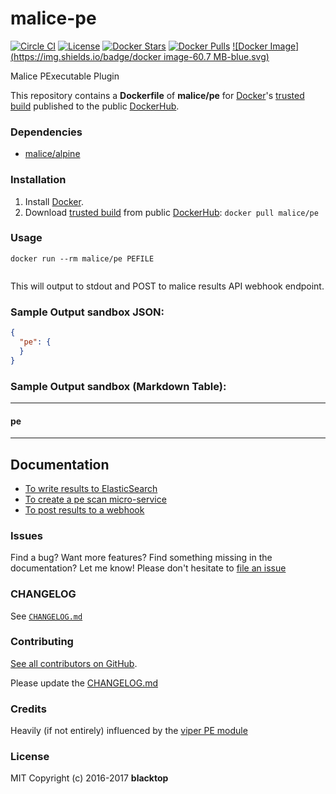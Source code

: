 malice-pe
=========

[![Circle CI](https://circleci.com/gh/maliceio/malice-pe.png?style=shield)](https://circleci.com/gh/maliceio/malice-pe) [![License](http://img.shields.io/:license-mit-blue.svg)](http://doge.mit-license.org) [![Docker Stars](https://img.shields.io/docker/stars/malice/pe.svg)](https://hub.docker.com/r/malice/pe/) [![Docker Pulls](https://img.shields.io/docker/pulls/malice/pe.svg)](https://hub.docker.com/r/malice/pe/) [![Docker Image](https://img.shields.io/badge/docker image-60.7 MB-blue.svg)](https://hub.docker.com/r/malice/pe/)

Malice PExecutable Plugin

This repository contains a **Dockerfile** of **malice/pe** for [Docker](https://www.docker.io/)'s [trusted build](https://index.docker.io/u/malice/pe/) published to the public [DockerHub](https://index.docker.io/).

### Dependencies

-	[malice/alpine](https://hub.docker.com/r/malice/alpine/)

### Installation

1.	Install [Docker](https://www.docker.io/).
2.	Download [trusted build](https://hub.docker.com/r/malice/pe/) from public [DockerHub](https://hub.docker.com): `docker pull malice/pe`

### Usage

```
docker run --rm malice/pe PEFILE
```

```bash

```

This will output to stdout and POST to malice results API webhook endpoint.

### Sample Output **sandbox** JSON:

```json
{
  "pe": {
  }
}
```

### Sample Output **sandbox** (Markdown Table):

---

#### pe

---

Documentation
-------------

-	[To write results to ElasticSearch](https://github.com/maliceio/malice-pe/blob/master/docs/elasticsearch.md)
-	[To create a pe scan micro-service](https://github.com/maliceio/malice-pe/blob/master/docs/web.md)
-	[To post results to a webhook](https://github.com/maliceio/malice-pe/blob/master/docs/callback.md)

### Issues

Find a bug? Want more features? Find something missing in the documentation? Let me know! Please don't hesitate to [file an issue](https://github.com/maliceio/malice-pe/issues/new)

### CHANGELOG

See [`CHANGELOG.md`](https://github.com/maliceio/malice-pe/blob/master/CHANGELOG.md)

### Contributing

[See all contributors on GitHub](https://github.com/maliceio/malice-pe/graphs/contributors).

Please update the [CHANGELOG.md](https://github.com/maliceio/malice-pe/blob/master/CHANGELOG)

### Credits

Heavily (if not entirely) influenced by the [viper PE module](https://github.com/viper-framework/viper/blob/master/viper/modules/pe.py)

### License

MIT Copyright (c) 2016-2017 **blacktop**
